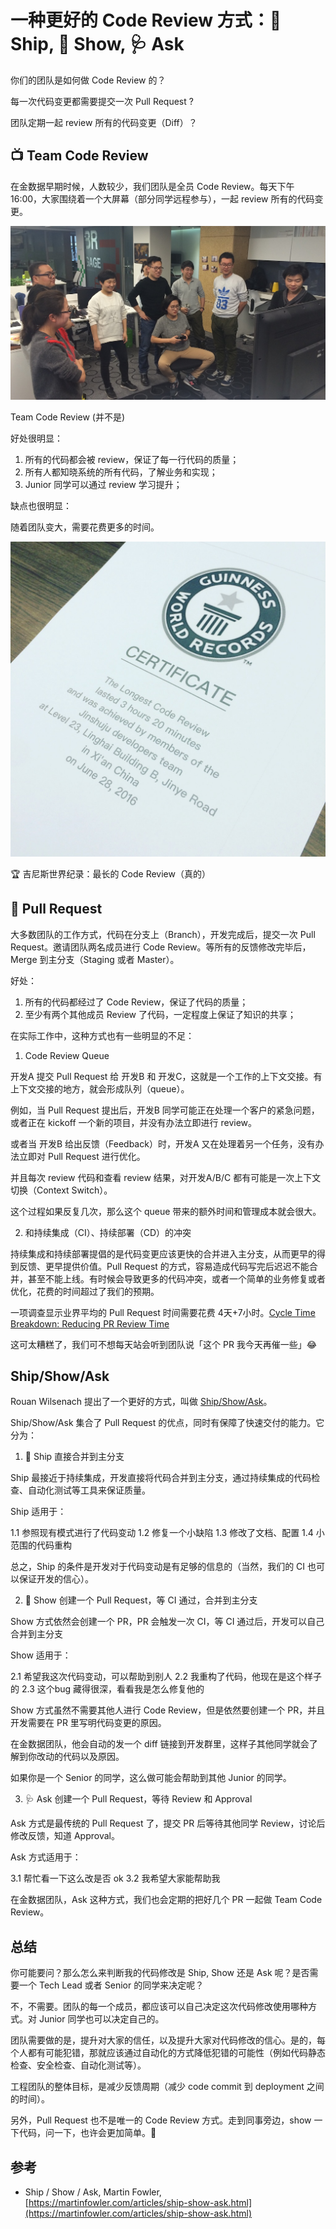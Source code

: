 # 一种更好的 Code Review 方式：🚀 Ship, 🎊 Show, 🩺 Ask

你们的团队是如何做 Code Review 的？

每一次代码变更都需要提交一次 Pull Request ?

团队定期一起 review 所有的代码变更（Diff）？

## 📺 Team Code Review

在金数据早期时候，人数较少，我们团队是全员 Code Review。每天下午 16:00，大家围绕着一个大屏幕（部分同学远程参与），一起 review 所有的代码变更。

![Team Code Review](images/20220301/team_code_review.jpeg)

Team Code Review (并不是)

好处很明显：

1. 所有的代码都会被 review，保证了每一行代码的质量；
2. 所有人都知晓系统的所有代码，了解业务和实现；
3. Junior 同学可以通过 review 学习提升；

缺点也很明显：

随着团队变大，需要花费更多的时间。

![Guinness World Record](images/20220301/guinness_world_record.jpeg)

🏆 吉尼斯世界纪录：最长的 Code Review（真的）

## 📜 Pull Request

大多数团队的工作方式，代码在分支上（Branch），开发完成后，提交一次 Pull Request。邀请团队两名成员进行 Code Review。等所有的反馈修改完毕后，Merge 到主分支（Staging 或者 Master）。

好处：

1. 所有的代码都经过了 Code Review，保证了代码的质量；
2. 至少有两个其他成员 Review 了代码，一定程度上保证了知识的共享；

在实际工作中，这种方式也有一些明显的不足：

1. Code Review Queue

开发A 提交 Pull Request 给 开发B 和 开发C，这就是一个工作的上下文交接。有上下文交接的地方，就会形成队列（queue）。

例如，当 Pull Request 提出后，开发B 同学可能正在处理一个客户的紧急问题，或者正在 kickoff 一个新的项目，并没有办法立即进行 review。

或者当 开发B 给出反馈（Feedback）时，开发A 又在处理着另一个任务，没有办法立即对 Pull Request 进行优化。

并且每次 review 代码和查看 review 结果，对开发A/B/C 都有可能是一次上下文切换（Context Switch）。

这个过程如果反复几次，那么这个 queue 带来的额外时间和管理成本就会很大。

2. 和持续集成（CI）、持续部署（CD）的冲突

持续集成和持续部署提倡的是代码变更应该更快的合并进入主分支，从而更早的得到反馈、更早提供价值。Pull Request 的方式，容易造成代码写完后迟迟不能合并，甚至不能上线。有时候会导致更多的代码冲突，或者一个简单的业务修复或者优化，花费的时间超过了我们的预期。

一项调查显示业界平均的 Pull Request 时间需要花费 4天+7小时。[Cycle Time Breakdown: Reducing PR Review Time](https://linearb.io/blog/the-pull-request-paradox-merge-faster-by-promoting-your-pr)

这可太糟糕了，我们可不想每天站会听到团队说「这个 PR 我今天再催一些」😂

## Ship/Show/Ask

Rouan Wilsenach 提出了一个更好的方式，叫做 [Ship/Show/Ask](https://martinfowler.com/articles/ship-show-ask.html)。

Ship/Show/Ask 集合了 Pull Request 的优点，同时有保障了快速交付的能力。它分为：

1. 🚀 Ship 直接合并到主分支

Ship 最接近于持续集成，开发直接将代码合并到主分支，通过持续集成的代码检查、自动化测试等工具来保证质量。

Ship 适用于：

1.1 参照现有模式进行了代码变动
1.2 修复一个小缺陷
1.3 修改了文档、配置
1.4 小范围的代码重构

总之，Ship 的条件是开发对于代码变动是有足够的信息的（当然，我们的 CI 也可以保证开发的信心）。

2. 🎊 Show 创建一个 Pull Request，等 CI 通过，合并到主分支

Show 方式依然会创建一个 PR，PR 会触发一次 CI，等 CI 通过后，开发可以自己合并到主分支

Show 适用于：

2.1 希望我这次代码变动，可以帮助到别人
2.2 我重构了代码，他现在是这个样子的
2.3 这个bug 藏得很深，看看我是怎么修复他的

Show 方式虽然不需要其他人进行 Code Review，但是依然要创建一个 PR，并且开发需要在 PR 里写明代码变更的原因。

在金数据团队，他会自动的发一个 diff 链接到开发群里，这样子其他同学就会了解到你改动的代码以及原因。

如果你是一个 Senior 的同学，这么做可能会帮助到其他 Junior 的同学。

3. 🩺 Ask 创建一个 Pull Request，等待 Review 和 Approval

Ask 方式是最传统的 Pull Request 了，提交 PR 后等待其他同学 Review，讨论后修改反馈，知道 Approval。

Ask 方式适用于：

3.1 帮忙看一下这么改是否 ok
3.2 我希望大家能帮助我

在金数据团队，Ask 这种方式，我们也会定期的把好几个 PR 一起做 Team Code Review。

## 总结

你可能要问？那么怎么来判断我的代码修改是 Ship, Show 还是 Ask 呢？是否需要一个 Tech Lead 或者 Senior 的同学来决定呢？

不，不需要。团队的每一个成员，都应该可以自己决定这次代码修改使用哪种方式。对 Junior 同学也可以决定自己的。

团队需要做的是，提升对大家的信任，以及提升大家对代码修改的信心。是的，每个人都有可能犯错，那就应该通过自动化的方式降低犯错的可能性（例如代码静态检查、安全检查、自动化测试等）。

工程团队的整体目标，是减少反馈周期（减少 code commit 到 deployment 之间的时间）。

另外，Pull Request 也不是唯一的 Code Review 方式。走到同事旁边，show 一下代码，问一下，也许会更加简单。👋

## 参考

* Ship / Show / Ask, Martin Fowler, [https://martinfowler.com/articles/ship-show-ask.html](https://martinfowler.com/articles/ship-show-ask.html)


